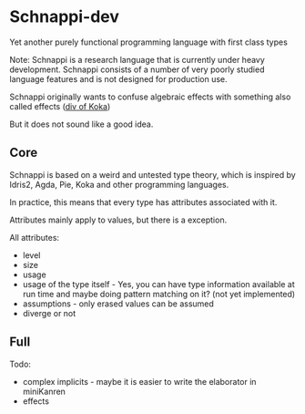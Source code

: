 # Schnappi-dev

Yet another purely functional programming language with first class types

Note: Schnappi is a research language that is currently under heavy development. Schnappi consists of a number of very poorly studied language features and is not designed for production use.

Schnappi originally wants to confuse algebraic effects with something also called effects ([div of Koka](https://koka-lang.github.io/koka/doc/std_core_types.html#type_space_div))

But it does not sound like a good idea.

## Core

Schnappi is based on a weird and untested type theory, which is inspired by Idris2, Agda, Pie, Koka and other programming languages.

In practice, this means that every type has attributes associated with it.

Attributes mainly apply to values, but there is a exception.

All attributes:

+ level
+ size
+ usage
+ usage of the type itself - Yes, you can have type information available at run time and maybe doing pattern matching on it? (not yet implemented)
+ assumptions - only erased values can be assumed
+ diverge or not

## Full

Todo:

+ complex implicits - maybe it is easier to write the elaborator in miniKanren
+ effects
